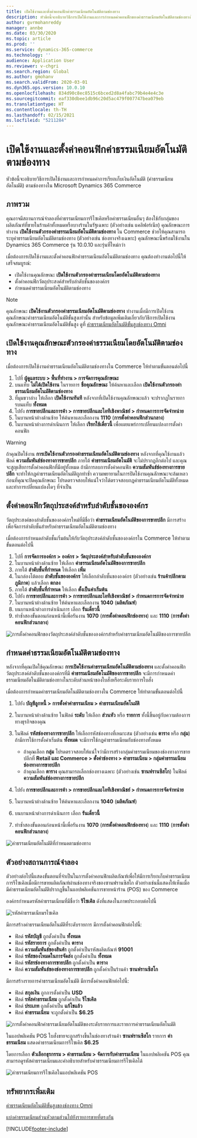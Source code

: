 ```yaml
---
title: เปิดใช้งานและตั้งค่าคอนฟิกค่าธรรมเนียมอัตโนมัติตามช่องทาง
description: หัวข้อนี้จะอธิบายวิธีการเปิดใช้งานและการกำหนดค่าคอนฟิกของค่าธรรมเนียมอัตโนมัติตามช่องทางใน Microsoft Dynamics 365 Commerce
author: gvrmohanreddy
manager: annbe
ms.date: 03/30/2020
ms.topic: article
ms.prod: ''
ms.service: dynamics-365-commerce
ms.technology: ''
audience: Application User
ms.reviewer: v-chgri
ms.search.region: Global
ms.author: gmohanv
ms.search.validFrom: 2020-03-01
ms.dyn365.ops.version: 10.0.10
ms.openlocfilehash: 834d90c8ec8515c6bced2d8a4fabc79b4e4e4c3e
ms.sourcegitcommit: eaf330dbee1db96c20d5ac479f007747bea079eb
ms.translationtype: HT
ms.contentlocale: th-TH
ms.lasthandoff: 02/15/2021
ms.locfileid: "5211284"
---
```

# <a name="enable-and-configure-auto-charges-by-channel"></a>เปิดใช้งานและตั้งค่าคอนฟิกค่าธรรมเนียมอัตโนมัติตามช่องทาง

หัวข้อนี้จะอธิบายวิธีการเปิดใช้งานและการกำหนดค่าการเรียกเก็บเงินอัตโนมัติ (ค่าธรรมเนียมอัตโนมัติ) ตามช่องทางใน Microsoft Dynamics 365 Commerce

## <a name="overview"></a>ภาพรวม

คุณอาจมีสถานการณ์จำลองที่ค่าธรรมเนียมการรีไซเคิลหรือค่าธรรมเนียมอื่นๆ ต้องใช้กับกลุ่มของผลิตภัณฑ์ที่ขายในร้านค้าทั้งหมดหรือบางร้านในรัฐเฉพาะ (ตัวอย่างเช่น แคลิฟอร์เนีย) คุณลักษณะการทำงาน **เปิดใช้งานตัวกรองค่าธรรมเนียมอัตโนมัติตามช่องทาง** ใน Commerce ช่วยให้คุณสามารถระบุค่าธรรมเนียมอัตโนมัติตามช่องทาง (ตัวอย่างเช่น ช่องทางจริงเฉพาะ) คุณลักษณะนี้พร้อมใช้งานใน Dynamics 365 Commerce รุ่น 10.0.10 และรุ่นที่ใหม่กว่า

เมื่อต้องการเปิดใช้งานและตั้งค่าคอนฟิกค่าธรรมเนียมอัตโนมัติตามช่องทาง คุณต้องทำงานต่อไปนี้ให้เสร็จสมบูรณ์:

- เปิดใช้งานคุณลักษณะ **เปิดใช้งานตัวกรองค่าธรรมเนียมโดยอัตโนมัติตามช่องทาง**
- ตั้งค่าคอนฟิกวัตถุประสงค์สำหรับลำดับชั้นขององค์กร
- กำหนดค่าธรรมเนียมอัตโนมัติตามช่องทาง

> [!NOTE]
> คุณลักษณะ **เปิดใช้งานตัวกรองค่าธรรมเนียมอัตโนมัติตามช่องทาง** ทำงานเมื่อมีการเปิดใช้งานคุณลักษณะค่าธรรมเนียมอัตโนมัติขั้นสูงเท่านั้น สำหรับข้อมูลเพิ่มเติมเกี่ยวกับวิธีการเปิดใช้งานคุณลักษณะค่าธรรมเนียมอัตโนมัติขั้นสูง ดูที่ [ค่าธรรมเนียมอัตโนมัติขั้นสูงช่องทาง Omni](omni-auto-charges.md)

## <a name="turn-on-the-enable-filter-auto-charges-by-channel-feature"></a>เปิดใช้งานคุณลักษณะตัวกรองค่าธรรมเนียมโดยอัตโนมัติตามช่องทาง

เมื่อต้องการเปิดใช้งานค่าธรรมเนียมอัตโนมัติตามช่องทางใน Commerce ให้ทำตามขั้นตอนต่อไปนี้

1. ไปที่ **ผู้ดูแลระบบ \> พื้นที่ทำงาน \> การจัดการคุณลักษณะ**
1. บนแท็บ **ไม่ได้เปิดใช้งาน** ในรายการ **ชื่อคุณลักษณะ** ให้ค้นหาและเลือก **เปิดใช้งานตัวกรองค่าธรรมเนียมอัตโนมัติตามช่องทาง**
1. ที่มุมขวาล่าง ให้เลือก **เปิดใช้งานทันที** หลังจากที่เปิดใช้งานคุณลักษณะแล้ว จะปรากฏในรายการบนแท็บ **ทั้งหมด**
1. ไปยัง **การขายปลีกและการค้า \> การขายปลีกและไอทีเชิงพาณิชย์ \> กำหนดการการจัดจำหน่าย**
1. ในบานหน้าต่างด้านซ้าย ให้ค้นหาและเลือกงาน **1110** (**การตั้งค่าคอนฟิกส่วนกลาง**)
1. ในบานหน้าต่างการดำเนินการ ให้เลือก **เรียกใช้เดี๋ยวนี้** เพื่อเผยแพร่การเปลี่ยนแปลงการตั้งค่าคอนฟิก

> [!WARNING]
> ถ้าคุณปิดใช้งาน **การเปิดใช้งานตัวกรองค่าธรรมเนียมอัตโนมัติตามช่องทาง** หลังจากที่คุณใช้งานแล้ว ฟิลด์ **ความสัมพันธ์ช่องทางการขายปลีก** ภายใต้ **ค่าธรรมเนียมอัตโนมัติ** จะไม่ปรากฏอีกต่อไป และคุณจะสูญเสียการตั้งค่าคอนฟิกที่มีอยู่ทั้งหมด ถ้ามีการลบการตั้งค่าคอนฟิก **ความสัมพันธ์ช่องทางการขายปลีก** จะทำให้กฎค่าธรรมเนียมอัตโนมัติถูกทำซ้ำ ความพยายามในการปิดใช้งานคุณลักษณะจะล้มเหลว ก่อนที่คุณจะปิดคุณลักษณะ โปรดตรวจสอบให้แน่ใจว่าได้ตรวจสอบกฎค่าธรรมเนียมอัตโนมัติทั้งหมดและทำการเปลี่ยนแปลงใดๆ ที่จำเป็น

## <a name="configure-the-organization-hierarchy-purpose"></a>ตั้งค่าคอนฟิกวัตถุประสงค์สำหรับลำดับชั้นขององค์กร

วัตถุประสงค์ของลำดับชั้นขององค์กรใหม่ที่มีชื่อว่า **ค่าธรรมเนียมอัตโนมัติของการขายปลีก** มีการสร้างเพื่อจัดการลำดับชั้นสำหรับค่าธรรมเนียมอัตโนมัติตามช่องทาง

เมื่อต้องการกำหนดลำดับชั้นเริ่มต้นให้กับวัตถุประสงค์ลำดับชั้นขององค์กรใน Commerce ให้ทำตามขั้นตอนต่อไปนี้
        
1. ไปที่ **การจัดการองค์กร \> องค์กร \> วัตถุประสงค์สำหรับลำดับชั้นขององค์กร**
1. ในบานหน้าต่างด้านซ้าย ให้เลือก **ค่าธรรมเนียมอัตโนมัติของการขายปลีก**
1. ภายใต้ **ลำดับชั้นที่กำหนด** ให้เลือก **เพิ่ม**
1. ในกล่องโต้ตอบ **ลำดับชั้นขององค์กร** ให้เลือกลำดับชั้นขององค์กร (ตัวอย่างเช่น **ร้านค้าปลีกตามภูมิภาค**) แล้วเลือก **ตกลง**
1. ภายใต้ **ลำดับชั้นที่กำหนด** ให้เลือก **ตั้งเป็นค่าเริ่มต้น**
1. ไปยัง **การขายปลีกและการค้า \> การขายปลีกและไอทีเชิงพาณิชย์ \> กำหนดการการจัดจำหน่าย**
1. ในบานหน้าต่างด้านซ้าย ให้ค้นหาและเลือกงาน **1040** (**ผลิตภัณฑ์**)
1. บนบานหน้าต่างการดำเนินการ เลือก **รันเดี๋ยวนี้**
1. ทำซ้ำสองขั้นตอนก่อนหน้านี้เพื่อรันงาน **1070** (**การตั้งค่าคอนฟิกช่องทาง**) และ **1110** (**การตั้งค่าคอนฟิกส่วนกลาง**)

![การตั้งค่าคอนฟิกของวัตถุประสงค์ลำดับชั้นขององค์กรสำหรับค่าธรรมเนียมอัตโนมัติของการขายปลีก](media/Auto-charges-org-hierarchy-purpose.png)

## <a name="define-auto-charges-by-channel"></a>กำหนดค่าธรรมเนียมอัตโนมัติตามช่องทาง

หลังจากที่คุณเปิดใช้คุณลักษณะ **การเปิดใช้งานค่าธรรมเนียมอัตโนมัติตามช่องทาง** และตั้งค่าคอนฟิกวัตถุประสงค์ลำดับชั้นขององค์กรที่มี **ค่าธรรมเนียมอัตโนมัติของการขายปลีก** จะมีการกำหนดค่าธรรมเนียมอัตโนมัติตามช่องทางในระดับส่วนหน้าของใบสั่งหรือระดับรายการใบสั่ง

เมื่อต้องการกำหนดค่าธรรมเนียมอัตโนมัติตามช่องทางใน Commerce ให้ทำตามขั้นตอนต่อไปนี้

1. ไปยัง **บัญชีลูกหนี้ \> การตั้งค่าค่าธรรมเนียม \> ค่าธรรมเนียมอัตโนมัติ**
1. ในบานหน้าต่างด้านซ้าย ในฟิลด์ **ระดับ** ให้เลือก **ส่วนหัว** หรือ **รายการ** ทั้งนี้ขึ้นอยู่กับความต้องการทางธุรกิจของคุณ
1. ในฟิลด์ **รหัสช่องทางการขายปลีก** ให้เลือกรหัสช่องทางที่เหมาะสม (ตัวอย่างเช่น **ตาราง** หรือ **กลุ่ม**) ถ้ามีการใช้การตั้งค่าเริ่มต้น **ทั้งหมด** จะมีการใช้กฎค่าธรรมเนียมกับช่องทางทั้งหมด

    - ถ้าคุณเลือก **กลุ่ม** โปรดตรวจสอบให้แน่ใจว่ามีการสร้างกลุ่มค่าธรรมเนียมของช่องทางการขายปลีกที่ **Retail และ Commerce \> ตั้งค่าช่องทาง \> ค่าธรรมเนียม \> กลุ่มค่าธรรมเนียมช่องทางการขายปลีก**
    - ถ้าคุณเลือก **ตาราง** คุณสามารถเลือกช่องทางเฉพาะ (ตัวอย่างเช่น **ซานฟรานซิสโก**) ในฟิลด์ **ความสัมพันธ์ช่องทางการขายปลีก**

1. ไปยัง **การขายปลีกและการค้า \> การขายปลีกและไอทีเชิงพาณิชย์ \> กำหนดการการจัดจำหน่าย**
1. ในบานหน้าต่างด้านซ้าย ให้ค้นหาและเลือกงาน **1040** (**ผลิตภัณฑ์**)
1. บนบานหน้าต่างการดำเนินการ เลือก **รันเดี๋ยวนี้**
1. ทำซ้ำสองขั้นตอนก่อนหน้านี้เพื่อรันงาน **1070** (**การตั้งค่าคอนฟิกช่องทาง**) และ **1110** (**การตั้งค่าคอนฟิกส่วนกลาง**)
    
![ค่าธรรมเนียมอัตโนมัติที่กำหนดตามช่องทาง](media/Auto-charges-line-charge-by-channel.png)

## <a name="example-scenario"></a>ตัวอย่างสถานการณ์จำลอง

ตัวอย่างต่อไปนี้แสดงขั้นตอนที่จำเป็นในการตั้งค่าคอนฟิกผลิตภัณฑ์เพื่อให้มีการเรียกเก็บค่าธรรมเนียมการรีไซเคิลเมื่อมีการขายผลิตภัณฑ์ผ่านช่องทางจริงของซานฟรานซิสโก ตัวอย่างเช่นนี้แสดงให้เห็นเมื่อมีค่าธรรมเนียมอัตโนมัติปรากฏขึ้นในแอปพลิเคชันการขายหน้าร้าน (POS) ของ Commerce

องค์กรกำหนดรหัสค่าธรรมเนียมที่มีชื่อว่า **รีไซเคิล** ดังที่แสดงในภาพประกอบต่อไปนี้

![รหัสค่าธรรมเนียมรไซเคิล](media/Auto-charges-charge-code.png)

มีการสร้างค่าธรรมเนียมอัตโนมัติที่ระดับรายการ มีการตั้งค่าคอนฟิกต่อไปนี้:

- ฟิลด์ **รหัสบัญชี** ถูกตั้งค่าเป็น **ทั้งหมด**
- ฟิลด์ **รหัสรายการ** ถูกตั้งค่าเป็น **ตาราง**
- ฟิลด์ **ความสัมพันธ์ของสินค้า** ถูกตั้งค่าเป็นรหัสผลิตภัณฑ์ **91001**
- ฟิลด์ **รหัสของโหมดในการจัดส่ง** ถูกตั้งค่าเป็น **ทั้งหมด**
- ฟิลด์ **รหัสรช่องทางการขายปลีก** ถูกตั้งค่าเป็น **ตาราง**
- ฟิลด์ **ความสัมพันธ์ของช่องทางการขายปลีก** ถูกตั้งค่าเป็นร้านค้า **ซานฟรานซิสโก**

มีการสร้างรายการค่าธรรมเนียมอัตโนมัติ มีการตั้งค่าคอนฟิกต่อไปนี้:

- ฟิลด์ **สกุลเงิน** ถูกการตั้งค่าเป็น **USD**
- ฟิลด์ **รหัสค่าธรรมเนียม** ถูกตั้งค่าเป็น **รีไซเคิล**
- ฟิลด์ **ประเภท** ถูกตั้งค่าเป็น **แก้ไขแล้ว**
- ฟิลด์ **ค่าธรรมเนียม** จะถูกตั้งค่าเป็น **$6.25**

![การตั้งค่าคอนฟิกค่าธรรมเนียมอัตโนมัติของระดับรายการและรายการค่าธรรมเนียมอัตโนมัติ](media/Auto-charges-recyclingfee-line-fee.png)

ในแอปพลิเคชัน POS ใบสั่งขายจะถูกสร้างขึ้นในช่องทางร้านค้า **ซานฟรานซิสโก** รายการ **ค่าธรรมเนียม** แสดงค่าธรรมเนียมการรีไซเคิล **$6.25**

โดยการเลือก **ตัวเลือกธุรกรรม \> ค่าธรรมเนียม \> จัดการกับค่าธรรมเนียม** ในแอปพลิเคชัน POS คุณสามารถดูรหัสค่าธรรมเนียมและคำอธิบายสำหรับค่าธรรมเนียมการรีไซเคิลได้

![ค่าธรรมเนียมการรีไซเคิลในแอปพลิเคชัน POS](media/pos-auto-charges-recyclingfee-line-fee.png)

## <a name="additional-resources"></a>ทรัพยากรเพิ่มเติม

[ค่าธรรมเนียมอัตโนมัติขั้นสูงของช่องทาง Omni](omni-auto-charges.md)

[แบ่งค่าธรรมเนียมส่วนหัวตามส่วนไปยังรายการขายที่ตรงกัน](pro-rate-charges-matching-lines.md)


[!INCLUDE[footer-include](../includes/footer-banner.md)]